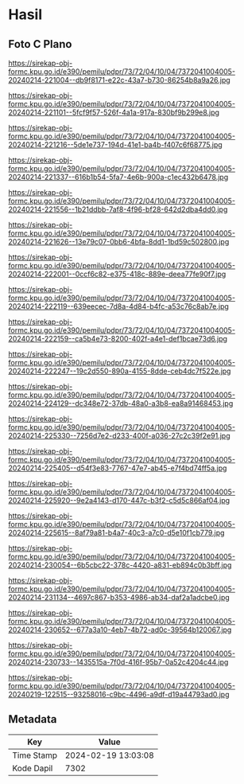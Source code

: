 # Hasil

## Foto C Plano

https://sirekap-obj-formc.kpu.go.id/e390/pemilu/pdpr/73/72/04/10/04/7372041004005-20240214-221004--db9f8171-e22c-43a7-b730-86254b8a9a26.jpg

https://sirekap-obj-formc.kpu.go.id/e390/pemilu/pdpr/73/72/04/10/04/7372041004005-20240214-221101--5fcf9f57-526f-4a1a-917a-830bf9b299e8.jpg

https://sirekap-obj-formc.kpu.go.id/e390/pemilu/pdpr/73/72/04/10/04/7372041004005-20240214-221216--5de1e737-194d-41e1-ba4b-f407c6f68775.jpg

https://sirekap-obj-formc.kpu.go.id/e390/pemilu/pdpr/73/72/04/10/04/7372041004005-20240214-221337--616b1b54-5fa7-4e6b-900a-c1ec432b6478.jpg

https://sirekap-obj-formc.kpu.go.id/e390/pemilu/pdpr/73/72/04/10/04/7372041004005-20240214-221556--1b21ddbb-7af8-4f96-bf28-642d2dba4dd0.jpg

https://sirekap-obj-formc.kpu.go.id/e390/pemilu/pdpr/73/72/04/10/04/7372041004005-20240214-221626--13e79c07-0bb6-4bfa-8dd1-1bd59c502800.jpg

https://sirekap-obj-formc.kpu.go.id/e390/pemilu/pdpr/73/72/04/10/04/7372041004005-20240214-222001--0ccf6c82-e375-418c-889e-deea77fe90f7.jpg

https://sirekap-obj-formc.kpu.go.id/e390/pemilu/pdpr/73/72/04/10/04/7372041004005-20240214-222119--639eecec-7d8a-4d84-b4fc-a53c76c8ab7e.jpg

https://sirekap-obj-formc.kpu.go.id/e390/pemilu/pdpr/73/72/04/10/04/7372041004005-20240214-222159--ca5b4e73-8200-402f-a4e1-def1bcae73d6.jpg

https://sirekap-obj-formc.kpu.go.id/e390/pemilu/pdpr/73/72/04/10/04/7372041004005-20240214-222247--19c2d550-890a-4155-8dde-ceb4dc7f522e.jpg

https://sirekap-obj-formc.kpu.go.id/e390/pemilu/pdpr/73/72/04/10/04/7372041004005-20240214-224129--dc348e72-37db-48a0-a3b8-ea8a91468453.jpg

https://sirekap-obj-formc.kpu.go.id/e390/pemilu/pdpr/73/72/04/10/04/7372041004005-20240214-225330--7256d7e2-d233-400f-a036-27c2c39f2e91.jpg

https://sirekap-obj-formc.kpu.go.id/e390/pemilu/pdpr/73/72/04/10/04/7372041004005-20240214-225405--d54f3e83-7767-47e7-ab45-e7f4bd74ff5a.jpg

https://sirekap-obj-formc.kpu.go.id/e390/pemilu/pdpr/73/72/04/10/04/7372041004005-20240214-225920--9e2a4143-d170-447c-b3f2-c5d5c866af04.jpg

https://sirekap-obj-formc.kpu.go.id/e390/pemilu/pdpr/73/72/04/10/04/7372041004005-20240214-225615--8af79a81-b4a7-40c3-a7c0-d5e10f1cb779.jpg

https://sirekap-obj-formc.kpu.go.id/e390/pemilu/pdpr/73/72/04/10/04/7372041004005-20240214-230054--6b5cbc22-378c-4420-a831-eb894c0b3bff.jpg

https://sirekap-obj-formc.kpu.go.id/e390/pemilu/pdpr/73/72/04/10/04/7372041004005-20240214-231134--4697c867-b353-4986-ab34-daf2a1adcbe0.jpg

https://sirekap-obj-formc.kpu.go.id/e390/pemilu/pdpr/73/72/04/10/04/7372041004005-20240214-230652--677a3a10-4eb7-4b72-ad0c-39564b120067.jpg

https://sirekap-obj-formc.kpu.go.id/e390/pemilu/pdpr/73/72/04/10/04/7372041004005-20240214-230733--1435515a-7f0d-416f-95b7-0a52c4204c44.jpg

https://sirekap-obj-formc.kpu.go.id/e390/pemilu/pdpr/73/72/04/10/04/7372041004005-20240219-122515--93258016-c9bc-4496-a9df-d19a44793ad0.jpg


## Metadata

| Key        | Value               |
| ---------- | ------------------- |
| Time Stamp | 2024-02-19 13:03:08 |
| Kode Dapil | 7302                |



